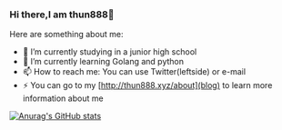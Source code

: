 ### Hi there,I am thun888👋


Here are something about me:

- 🔭 I’m currently studying in a junior high school
- 🌱 I’m currently learning Golang and python
- 📫 How to reach me: You can use Twitter(leftside) or e-mail
- ⚡ You can go to my [http://thun888.xyz/about](blog) to learn more information about me

[![Anurag's GitHub stats](https://github-readme-stats.vercel.app/api?username=thun888)](https://github.com/anuraghazra/github-readme-stats)


